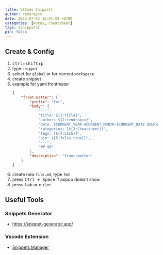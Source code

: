 ```yaml
---
title: VSCode Snippets
author: rendrapcx
date: 2022-07-02 18:03:54 +0700
categories: [Notes, Cheatsheet]
tags: [snippets]
pin: false
---
```

## Create & Config
1. <kbd>ctrl</kbd>+<kbd>shift</kbd>+<kbd>p</kbd>
2. type `snippet`
3. select for `global` or for current `workspace`
4. create snippet
5. example for yaml frontmater
    ```json
    {
        "front-matter": {
            "prefix": "fmt",
            "body": [
                "---",
                "title: ${1:Title}",
                "author: ${2:rendrapcx}",
                "date: $CURRENT_YEAR-$CURRENT_MONTH-$CURRENT_DATE $CURRENT_HOUR:$CURRENT_MINUTE:$CURRENT_SECOND +0700",
                "categories: [${3:Cheatsheet}]",
                "tags: [${4:bash}]",
                "pin: ${5|false,true|}",
                "---",
                "## $0"
            ],
            "description": "front-matter"
        }
    }
    ```
6. create new `file.md`, type `fmt`
7. press <kbd>Ctrl + Space</kbd> if popup doesnt show
8. press <kbd>tab</kbd> or <kbd>enter</kbd>

## Useful Tools

### Snippets Generator

- <https://snippet-generator.app/>

### Vscode Extension

- [Snippets Manager](https://marketplace.visualstudio.com/items?itemName=zjffun.snippetsmanager)